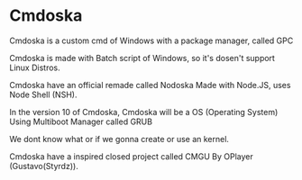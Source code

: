 # Cmdoska
Cmdoska is a custom cmd of Windows with a package manager, called GPC

Cmdoska is made with Batch script of Windows, so it's dosen't support Linux Distros.

Cmdoska have an official remade called Nodoska
Made with Node.JS, uses Node Shell (NSH).

In the version 10 of Cmdoska, Cmdoska will be a OS (Operating System)
Using Multiboot Manager called GRUB

We dont know what or if we gonna create or use an kernel.

Cmdoska have a inspired closed project called CMGU
By OPlayer (Gustavo(Styrdz)).
